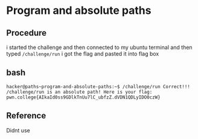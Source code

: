 # Program and absolute paths

## Procedure
i started the challenge
and then connected to my ubuntu terminal
and then typed `/challenge/run` 
i got the flag and pasted it into flag box

## bash
`hacker@paths~program-and-absolute-paths:~$ /challenge/run
Correct!!!
/challenge/run is an absolute path! Here is your flag:
pwn.college{AIkaId0ss9GDlkTnUu7lC_ubfzZ.dVDN1QDLyIDO0czW}`

## Reference
Didnt use
